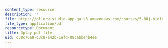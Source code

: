 ```yaml
---
content_type: resource
description: ''
file: https://ol-ocw-studio-app-qa.s3.amazonaws.com/courses/5-08j-biological-chemistry-ii-spring-2016/c38c76a8c3c8e42b1efd08cabbe4b4ee_O1_f7Pu60Bk.pdf
file_type: application/pdf
resourcetype: Document
title: 3play pdf file
uid: c38c76a8-c3c8-e42b-1efd-08cabbe4b4ee
---
```

